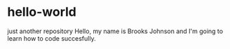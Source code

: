 # hello-world
just another repository 
Hello, my name is Brooks Johnson and I'm going to learn how to code succesfully. 
